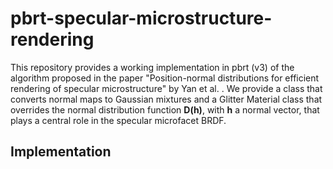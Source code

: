 # pbrt-specular-microstructure-rendering

This repository provides a working implementation in pbrt (v3) of the algorithm proposed in the paper "Position-normal distributions for efficient rendering of specular microstructure" by Yan et al. . We provide a class that converts normal maps to Gaussian mixtures and a Glitter Material class that overrides the normal distribution function **D(h)**, with **h** a normal vector, that plays a central role in the specular microfacet BRDF.

## Implementation
